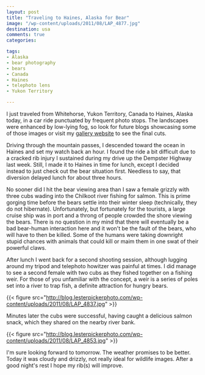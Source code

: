 ```yaml
---
layout: post
title: "Traveling to Haines, Alaska for Bear"
image: "/wp-content/uploads/2011/08/LAP_4877.jpg"
destination: usa
comments: true
categories:

tags:
- Alaska
- bear photography
- bears
- Canada
- Haines
- telephoto lens
- Yukon Territory

---
```

I just traveled from Whitehorse, Yukon Territory, Canada to Haines, Alaska</a> today, in a car ride punctuated by frequent photo stops. The landscapes were enhanced by low-lying fog, so look for future blogs showcasing some of those images or visit my <a href="http://www.lesterpickerphoto.com">gallery website</a> to see the final cuts.

Driving through the mountain passes, I descended toward the ocean in Haines and set my watch back an hour. I found the ride a bit difficult due to a cracked rib injury I sustained during my drive up the Dempster Highway last week. Still, I made it to Haines in time for lunch, except I decided instead to just check out the bear situation first. Needless to say, that diversion delayed lunch for about three hours.

No sooner did I hit the bear viewing area than I saw a female grizzly with three cubs wading into the Chilkoot river fishing for salmon. This is prime gorging time before the bears settle into their winter sleep (technically, they do not hibernate). Unfortunately, but fortunately for the tourists, a large cruise ship was in port and a throng of people crowded the shore viewing the bears. There is no question in my mind that there will eventually be a bad bear-human interaction here and it won't be the fault of the bears, who will have to then be killed. Some of the humans were taking downright stupid chances with animals that could kill or maim them in one swat of their powerful claws.

After lunch I went back for a second shooting session, although lugging around my tripod and telephoto howitzer was painful at times. I did manage to see a second female with two cubs as they fished together on a fishing weir. For those of you unfamiliar with the concept, a weir is a series of poles set into a river to trap fish, a definite attraction for hungry bears.

{{< figure src="http://blog.lesterpickerphoto.com/wp-content/uploads/2011/08/LAP_4837.jpg" >}}

Minutes later the cubs were successful, having caught a delicious salmon snack, which they shared on the nearby river bank.

{{< figure src="http://blog.lesterpickerphoto.com/wp-content/uploads/2011/08/LAP_4853.jpg" >}}

I'm sure looking forward to tomorrow. The weather promises to be better. Today it was cloudy and drizzly, not really ideal for wildlife images. After a good night's rest I hope my rib(s) will improve.
